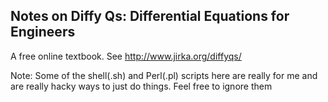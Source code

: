 Notes on Diffy Qs: Differential Equations for Engineers
-------------------------------------------------------

A free online textbook.  See http://www.jirka.org/diffyqs/

Note: Some of the shell(.sh) and Perl(.pl) scripts here are really for me
and are really hacky ways to just do things.  Feel free to ignore
them
